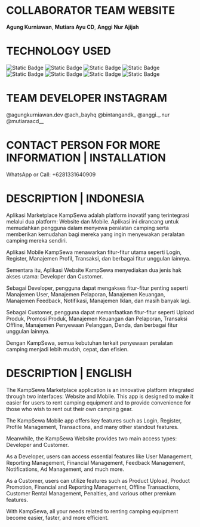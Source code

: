 # COLLABORATOR TEAM WEBSITE
**Agung Kurniawan**, **Mutiara Ayu CD**, **Anggi Nur Ajijah**

# TECHNOLOGY USED
![Static Badge](https://img.shields.io/badge/Laravel-red?style=flat&logo=laravel&logoColor=white&logoSize=auto&labelColor=red) ![Static Badge](https://img.shields.io/badge/Flutter-%2303589C?style=flat&logo=flutter&logoColor=72D3ED&logoSize=auto) ![Static Badge](https://img.shields.io/badge/TailwindCSS-%23F7F7F7?style=flat&logo=tailwindcss&logoColor=36B7F0&logoSize=auto) ![Static Badge](https://img.shields.io/badge/VITE-%238B0CC9?style=flat&logo=vite&logoColor=FED029&logoSize=auto) ![Static Badge](https://img.shields.io/badge/JavaScript-%23F3E11D?style=flat&logo=javascript&logoColor=white&logoSize=auto) ![Static Badge](https://img.shields.io/badge/HTML5-%23EA3D0C?style=flat&logo=html5&logoColor=white&logoSize=auto) ![Static Badge](https://img.shields.io/badge/CSS-%230E71B4?style=flat&logo=css3&logoColor=white&logoSize=auto) ![Static Badge](https://img.shields.io/badge/PHP-%236082BB?style=flat&logo=php&logoColor=white&logoSize=auto)

# TEAM DEVELOPER INSTAGRAM
@agungkurniawan.dev @ach_bayhq @bintangandk_ @anggi._.nur @mutiaraacd__

# CONTACT PERSON FOR MORE INFORMATION | INSTALLATION
WhatsApp or Call: +6281331640909

# DESCRIPTION | INDONESIA
Aplikasi Marketplace KampSewa adalah platform inovatif yang terintegrasi melalui dua platform: Website dan Mobile. Aplikasi ini dirancang untuk memudahkan pengguna dalam menyewa peralatan camping serta memberikan kemudahan bagi mereka yang ingin menyewakan peralatan camping mereka sendiri.

Aplikasi Mobile KampSewa menawarkan fitur-fitur utama seperti Login, Register, Manajemen Profil, Transaksi, dan berbagai fitur unggulan lainnya.

Sementara itu, Aplikasi Website KampSewa menyediakan dua jenis hak akses utama: Developer dan Customer.

Sebagai Developer, pengguna dapat mengakses fitur-fitur penting seperti Manajemen User, Manajemen Pelaporan, Manajemen Keuangan, Manajemen Feedback, Notifikasi, Manajemen Iklan, dan masih banyak lagi.

Sebagai Customer, pengguna dapat memanfaatkan fitur-fitur seperti Upload Produk, Promosi Produk, Manajemen Keuangan dan Pelaporan, Transaksi Offline, Manajemen Penyewaan Pelanggan, Denda, dan berbagai fitur unggulan lainnya.

Dengan KampSewa, semua kebutuhan terkait penyewaan peralatan camping menjadi lebih mudah, cepat, dan efisien.

# DESCRIPTION | ENGLISH
The KampSewa Marketplace application is an innovative platform integrated through two interfaces: Website and Mobile. This app is designed to make it easier for users to rent camping equipment and to provide convenience for those who wish to rent out their own camping gear.

The KampSewa Mobile app offers key features such as Login, Register, Profile Management, Transactions, and many other standout features.

Meanwhile, the KampSewa Website provides two main access types: Developer and Customer.

As a Developer, users can access essential features like User Management, Reporting Management, Financial Management, Feedback Management, Notifications, Ad Management, and much more.

As a Customer, users can utilize features such as Product Upload, Product Promotion, Financial and Reporting Management, Offline Transactions, Customer Rental Management, Penalties, and various other premium features.

With KampSewa, all your needs related to renting camping equipment become easier, faster, and more efficient.
